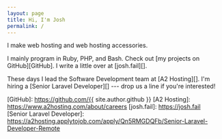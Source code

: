 ```yaml
---
layout: page
title: Hi, I'm Josh
permalink: /
---
```


I make web hosting and web hosting accessories.

I mainly program in Ruby, PHP, and Bash. Check out [my projects on
GitHub][GitHub]. I write a little over at [josh.fail][].

These days I lead the Software Development team at [A2 Hosting][]. I'm hiring
a [Senior Laravel Developer][] --- drop us a line if you're interested!

[GitHub]: https://github.com/{{ site.author.github }}
[A2 Hosting]: https://www.a2hosting.com/about/careers
[josh.fail]: https://josh.fail
[Senior Laravel Developer]: https://a2hosting.applytojob.com/apply/Qn5RMGDQFb/Senior-Laravel-Developer-Remote
